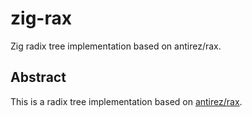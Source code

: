 # zig-rax
Zig radix tree implementation based on antirez/rax.


## Abstract
This is a radix tree implementation based on [antirez/rax](github.com/antirez/rax).
